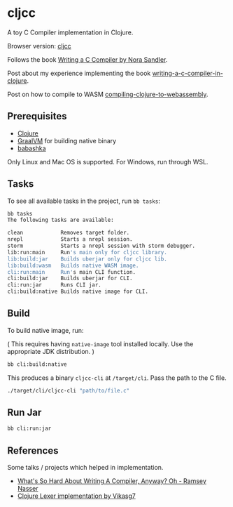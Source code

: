 # cljcc

A toy C Compiler implementation in Clojure. 

Browser version: [cljcc](https://cljcc.shagunagrawal.me)

Follows the book [Writing a C Compiler by Nora Sandler](https://nostarch.com/writing-c-compiler).

Post about my experience implementing the book [writing-a-c-compiler-in-clojure](https://shagunagrawal.me/posts/writing-a-c-compiler-in-clojure/).

Post on how to compile to WASM [compiling-clojure-to-webassembly](https://shagunagrawal.me/posts/compiling-clojure-to-wasm-image/).

## Prerequisites

* [Clojure](https://clojure.org)
* [GraalVM](https://www.graalvm.org) for building native binary
* [babashka](https://github.com/babashka/babashka#installation) 
    
Only Linux and Mac OS is supported. For Windows, run through WSL. 
    
## Tasks

To see all available tasks in the project, run `bb tasks`:

``` sh
bb tasks
The following tasks are available:

clean            Removes target folder.
nrepl            Starts a nrepl session.
storm            Starts a nrepl session with storm debugger.
lib:run:main     Run's main only for cljcc library.
lib:build:jar    Builds uberjar only for cljcc lib.
lib:build:wasm   Builds native WASM image.
cli:run:main     Run's main CLI function.
cli:build:jar    Builds uberjar for CLI.
cli:run:jar      Runs CLI jar.
cli:build:native Builds native image for CLI.

```

## Build

To build native image, run:

( This requires having `native-image` tool installed locally. Use the appropriate JDK distribution. )

``` sh
bb cli:build:native
```

This produces a binary `cljcc-cli` at `/target/cli`. Pass the path to the C file.

``` sh
./target/cli/cljcc-cli "path/to/file.c"
```

## Run Jar

``` sh
bb cli:run:jar
```

## References

Some talks / projects which helped in implementation.

* [What's So Hard About Writing A Compiler, Anyway? Oh - Ramsey Nasser](https://www.youtube.com/watch?v=_7sncBhluXI)
* [Clojure Lexer implementation by Vikasg7](https://github.com/ThePrimeagen/ts-rust-zig-deez/tree/master/clj)


